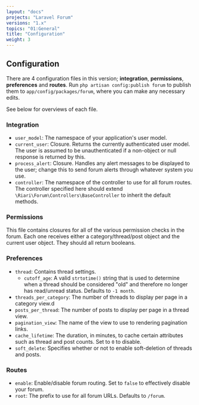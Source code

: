 ```yaml
---
layout: "docs"
projects: "Laravel Forum"
versions: "1.x"
topics: "01:General"
title: "Configuration"
weight: 3
---
```


## Configuration

There are 4 configuration files in this version; **integration**, **permissions**, **preferences** and **routes**. Run `php artisan config:publish forum` to publish them to `app/config/packages/forum`, where you can make any necessary edits.

See below for overviews of each file.

### Integration

* `user_model`: The namespace of your application's user model.
* `current_user`: Closure. Returns the currently authenticated user model. The user is assumed to be unauthenticated if a non-object or null response is returned by this.
* `process_alert`: Closure. Handles any alert messages to be displayed to the user; change this to send forum alerts through whatever system you use.
* `controller`: The namespace of the controller to use for all forum routes. The controller specified here should extend `\Riari\Forum\Controllers\BaseController` to inherit the default methods.

### Permissions

This file contains closures for all of the various permission checks in the forum. Each one receives either a category/thread/post object and the current user object. They should all return booleans.

### Preferences

* `thread`: Contains thread settings.
  * `cutoff_age`: A valid `strtotime()` string that is used to determine when a thread should be considered "old" and therefore no longer has read/unread status. Defaults to `-1 month`.
* `threads_per_category`: The number of threads to display per page in a category view.d
* `posts_per_thread`: The number of posts to display per page in a thread view.
* `pagination_view`: The name of the view to use to rendering pagination links.
* `cache_lifetime`: The duration, in minutes, to cache certain attributes such as thread and post counts. Set to `0` to disable.
* `soft_delete`: Specifies whether or not to enable soft-deletion of threads and posts.

### Routes

* `enable`: Enable/disable forum routing. Set to `false` to effectively disable your forum.
* `root`: The prefix to use for all forum URLs. Defaults to `/forum`.
